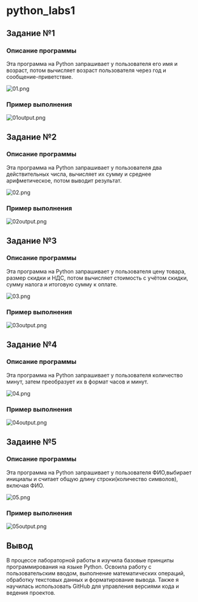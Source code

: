 # python_labs1
## Задание №1
### Описание программы
Эта программа на Python запрашивает у пользователя его имя и возраст, потом вычисляет возраст пользователя через год и сообщение-приветствие.

![01.png](misc/img/lab01/01.png)

### Пример выполнения

![01output.png](misc/img/lab01/01output.png)

## Задание №2
### Описание программы
Эта программа на Python запрашивает у пользователя два действительных числа, вычисляет их сумму и среднее арифметическое, потом выводит результат.

![02.png](misc/img/lab01/02.png)


### Пример выполнения

![02output.png](misc/img/lab01/02output.png)

## Задание №3
### Описание программы
Эта программа на Python запрашивает у пользователя цену товара, размер скидки и НДС, потом вычисляет стоимость с учётом скидки, сумму налога и итоговую сумму к оплате.

![03.png](misc/img/lab01/03.png)


### Пример выполнения

![03output.png](misc/img/lab01/03output.png)

## Задание №4
### Описание программы
Эта программа на Python запрашивает у пользователя количество минут, затем преобразует их в формат часов и минут.

![04.png](misc/img/lab01/04.png)


### Пример выполнения

![04output.png](misc/img/lab01/04output.png)

## Задаине №5
### Описание программы
Эта программа на Python запрашивает у пользователя ФИО,выбирает инициалы и считает общую длину строки(количество символов), включая ФИО.

![05.png](misc/img/lab01/05.png)


### Пример выполнения

![05output.png](misc/img/lab01/05output.png)

## Вывод
В процессе лабораторной работы я изучила базовые принципы программирования на языке Python. Освоила работу с пользовательским вводом, выполнение математических операций, обработку текстовых данных и форматирование вывода. Также я научилась использовать GitHub для управления версиями кода и ведения проектов.




